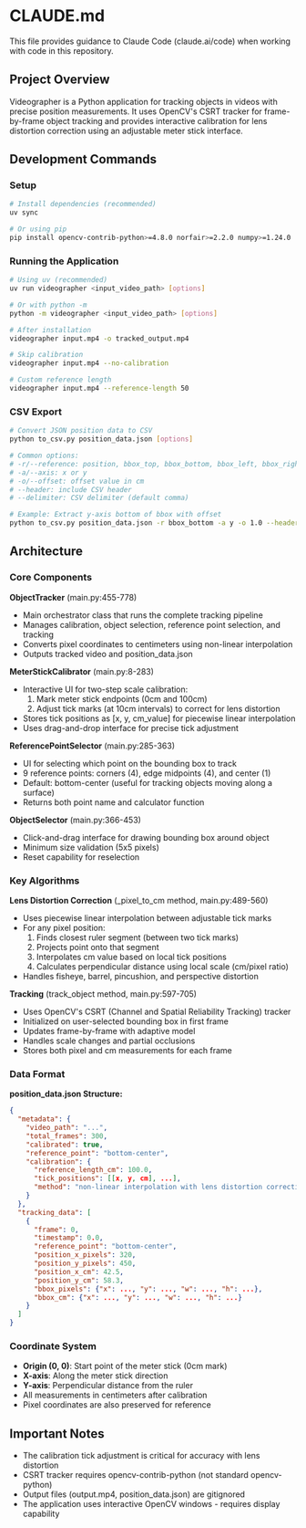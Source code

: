 # CLAUDE.md

This file provides guidance to Claude Code (claude.ai/code) when working with code in this repository.

## Project Overview

Videographer is a Python application for tracking objects in videos with precise position measurements. It uses OpenCV's CSRT tracker for frame-by-frame object tracking and provides interactive calibration for lens distortion correction using an adjustable meter stick interface.

## Development Commands

### Setup
```bash
# Install dependencies (recommended)
uv sync

# Or using pip
pip install opencv-contrib-python>=4.8.0 norfair>=2.2.0 numpy>=1.24.0
```

### Running the Application
```bash
# Using uv (recommended)
uv run videographer <input_video_path> [options]

# Or with python -m
python -m videographer <input_video_path> [options]

# After installation
videographer input.mp4 -o tracked_output.mp4

# Skip calibration
videographer input.mp4 --no-calibration

# Custom reference length
videographer input.mp4 --reference-length 50
```

### CSV Export
```bash
# Convert JSON position data to CSV
python to_csv.py position_data.json [options]

# Common options:
# -r/--reference: position, bbox_top, bbox_bottom, bbox_left, bbox_right, bbox_center_x, bbox_center_y
# -a/--axis: x or y
# -o/--offset: offset value in cm
# --header: include CSV header
# --delimiter: CSV delimiter (default comma)

# Example: Extract y-axis bottom of bbox with offset
python to_csv.py position_data.json -r bbox_bottom -a y -o 1.0 --header > output.csv
```

## Architecture

### Core Components

**ObjectTracker** (main.py:455-778)
- Main orchestrator class that runs the complete tracking pipeline
- Manages calibration, object selection, reference point selection, and tracking
- Converts pixel coordinates to centimeters using non-linear interpolation
- Outputs tracked video and position_data.json

**MeterStickCalibrator** (main.py:8-283)
- Interactive UI for two-step scale calibration:
  1. Mark meter stick endpoints (0cm and 100cm)
  2. Adjust tick marks (at 10cm intervals) to correct for lens distortion
- Stores tick positions as [x, y, cm_value] for piecewise linear interpolation
- Uses drag-and-drop interface for precise tick adjustment

**ReferencePointSelector** (main.py:285-363)
- UI for selecting which point on the bounding box to track
- 9 reference points: corners (4), edge midpoints (4), and center (1)
- Default: bottom-center (useful for tracking objects moving along a surface)
- Returns both point name and calculator function

**ObjectSelector** (main.py:366-453)
- Click-and-drag interface for drawing bounding box around object
- Minimum size validation (5x5 pixels)
- Reset capability for reselection

### Key Algorithms

**Lens Distortion Correction** (_pixel_to_cm method, main.py:489-560)
- Uses piecewise linear interpolation between adjustable tick marks
- For any pixel position:
  1. Finds closest ruler segment (between two tick marks)
  2. Projects point onto that segment
  3. Interpolates cm value based on local tick positions
  4. Calculates perpendicular distance using local scale (cm/pixel ratio)
- Handles fisheye, barrel, pincushion, and perspective distortion

**Tracking** (track_object method, main.py:597-705)
- Uses OpenCV's CSRT (Channel and Spatial Reliability Tracking) tracker
- Initialized on user-selected bounding box in first frame
- Updates frame-by-frame with adaptive model
- Handles scale changes and partial occlusions
- Stores both pixel and cm measurements for each frame

### Data Format

**position_data.json Structure:**
```json
{
  "metadata": {
    "video_path": "...",
    "total_frames": 300,
    "calibrated": true,
    "reference_point": "bottom-center",
    "calibration": {
      "reference_length_cm": 100.0,
      "tick_positions": [[x, y, cm], ...],
      "method": "non-linear interpolation with lens distortion correction"
    }
  },
  "tracking_data": [
    {
      "frame": 0,
      "timestamp": 0.0,
      "reference_point": "bottom-center",
      "position_x_pixels": 320,
      "position_y_pixels": 450,
      "position_x_cm": 42.5,
      "position_y_cm": 58.3,
      "bbox_pixels": {"x": ..., "y": ..., "w": ..., "h": ...},
      "bbox_cm": {"x": ..., "y": ..., "w": ..., "h": ...}
    }
  ]
}
```

### Coordinate System

- **Origin (0, 0)**: Start point of the meter stick (0cm mark)
- **X-axis**: Along the meter stick direction
- **Y-axis**: Perpendicular distance from the ruler
- All measurements in centimeters after calibration
- Pixel coordinates are also preserved for reference

## Important Notes

- The calibration tick adjustment is critical for accuracy with lens distortion
- CSRT tracker requires opencv-contrib-python (not standard opencv-python)
- Output files (output.mp4, position_data.json) are gitignored
- The application uses interactive OpenCV windows - requires display capability
